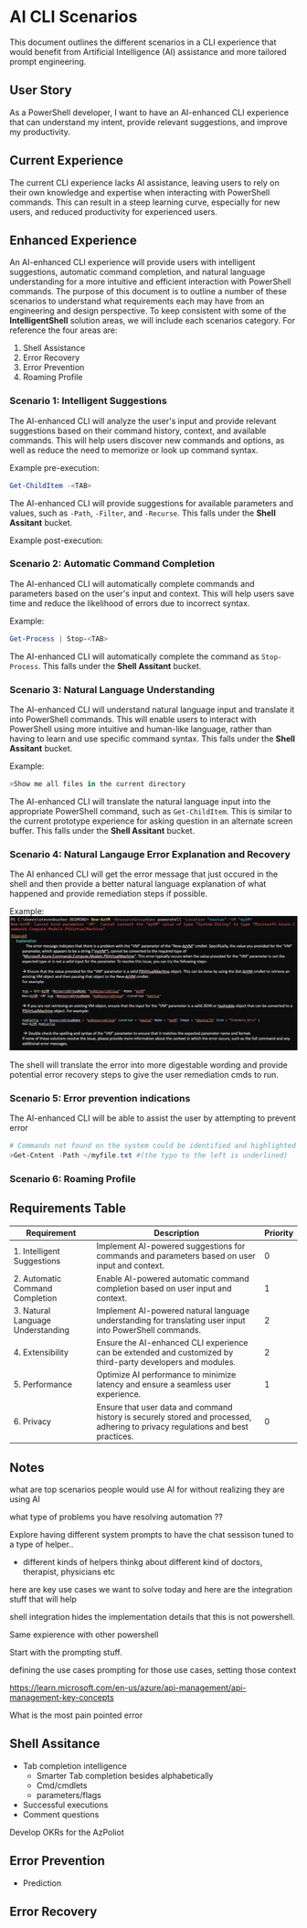 # AI CLI Scenarios

This document outlines the different scenarios in a CLI experience that would benefit from
Artificial Intelligence (AI) assistance and more tailored prompt engineering.

## User Story

As a PowerShell developer, I want to have an AI-enhanced CLI experience that can understand my
intent, provide relevant suggestions, and improve my productivity.

## Current Experience

The current CLI experience lacks AI assistance, leaving users to rely on their own knowledge and
expertise when interacting with PowerShell commands. This can result in a steep learning curve,
especially for new users, and reduced productivity for experienced users.

## Enhanced Experience

An AI-enhanced CLI experience will provide users with intelligent suggestions, automatic command
completion, and natural language understanding for a more intuitive and efficient interaction with
PowerShell commands. The purpose of this document is to outline a number of these scenarios to
understand what requirements each may have from an engineering and design perspective. To keep
consistent with some of the **IntelligentShell** solution areas, we will include each scenarios
category. For reference the four areas are:
1. Shell Assistance
2. Error Recovery
3. Error Prevention
4. Roaming Profile

### Scenario 1: Intelligent Suggestions

The AI-enhanced CLI will analyze the user's input and provide relevant suggestions based on their
command history, context, and available commands. This will help users discover new commands and
options, as well as reduce the need to memorize or look up command syntax.

Example pre-execution:

```powershell
Get-ChildItem -<TAB>
```

The AI-enhanced CLI will provide suggestions for available parameters and values, such as `-Path`, `-Filter`, and `-Recurse`. This falls under the **Shell Assitant** bucket.

Example post-execution:


### Scenario 2: Automatic Command Completion

The AI-enhanced CLI will automatically complete commands and parameters based on the user's input
and context. This will help users save time and reduce the likelihood of errors due to incorrect
syntax. 

Example:

```powershell
Get-Process | Stop-<TAB>
```

The AI-enhanced CLI will automatically complete the command as `Stop-Process`. This falls under the **Shell Assitant** bucket.

### Scenario 3: Natural Language Understanding

The AI-enhanced CLI will understand natural language input and translate it into PowerShell
commands. This will enable users to interact with PowerShell using more intuitive and human-like
language, rather than having to learn and use specific command syntax. This falls under the **Shell
Assitant** bucket. 

Example:

```powershell
>Show me all files in the current directory
```

The AI-enhanced CLI will translate the natural language input into the appropriate PowerShell
command, such as `Get-ChildItem`. This is similar to the current prototype experience for asking
question in an alternate screen buffer. This falls under the **Shell Assitant** bucket.

### Scenario 4: Natural Langauge Error Explanation and Recovery

The AI enhanced CLI will get the error message that just occured in the shell and then provide a better natural language explanation of what happened and provide remediation steps if possible.

Example:
![Error to NL and recovery picture](./media/Assistive_scenarios/ErrorNLRecovery.png)

The shell will translate the error into more digestable wording and provide potential error recovery
steps to give the user remediation cmds to run.

### Scenario 5: Error prevention indications

The AI-enhanced CLI will be able to assist the user by attempting to prevent error

```powershell
# Commands not found on the system could be identified and highlighted
>Get-Cntent -Path ~/myfile.txt #(the typo to the left is underlined)
```

### Scenario 6: Roaming Profile

## Requirements Table

| Requirement | Description | Priority |
| --- | --- | --- |
| 1. Intelligent Suggestions | Implement AI-powered suggestions for commands and parameters based on user input and context. | 0 |
| 2. Automatic Command Completion | Enable AI-powered automatic command completion based on user input and context. | 1 |
| 3. Natural Language Understanding | Implement AI-powered natural language understanding for translating user input into PowerShell commands. | 2 |
| 4. Extensibility | Ensure the AI-enhanced CLI experience can be extended and customized by third-party developers and modules. | 2 |
| 5. Performance | Optimize AI performance to minimize latency and ensure a seamless user experience. | 1 |
| 6. Privacy | Ensure that user data and command history is securely stored and processed, adhering to privacy regulations and best practices. | 0 |



## Notes

what are top scenarios people would use AI for without realizing they are using AI

what type of problems you have resolving automation
??

Explore having different system prompts to have the chat sessison tuned to a type of helper..
- different kinds of helpers
 thinkg about different kind of doctors, therapist, physicians etc

 here are key use cases we want to solve today and here are the integration stuff that will help

 shell integration hides the implementation details that this is not powershell.

 Same expierence with other powershell 

 Start with the prompting stuff. 

 defining the use cases
 prompting for those use cases, setting those context

 https://learn.microsoft.com/en-us/azure/api-management/api-management-key-concepts

What is the most pain pointed error

## Shell Assitance
- Tab completion intelligence
    - Smarter Tab completion besides alphabetically
    - Cmd/cmdlets
    - parameters/flags
- Successful executions
- Comment questions


Develop OKRs for the AzPoliot 
## Error Prevention
- Prediction

## Error Recovery

